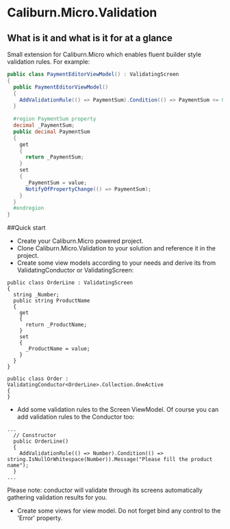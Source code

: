 # Caliburn.Micro.Validation
## What is it and what is it for at a glance
Small extension for Caliburn.Micro which enables fluent builder style validation rules. 
For example: 

```C#
public class PaymentEditorViewModel() : ValidatingScreen
{
  public PaymentEditorViewModel()
  {
    AddValidationRule(() => PaymentSum).Condition(() => PaymentSum <= 0).Message("Please enter payment sum");
  }
  
  #region PaymentSum property
  decimal _PaymentSum;
  public decimal PaymentSum
  {
    get
    {
      return _PaymentSum;
    }
    set
    {
      _PaymentSum = value;
      NotifyOfPropertyChange(() => PaymentSum);
    }
  }
  #endregion
}
```

##Quick start
- Create your Caliburn.Micro powered project.
- Clone Caliburn.Micro.Validation to your solution and reference it in the project.
- Create some view models according to your needs and derive its from ValidatingConductor or ValidatingScreen:
```
public class OrderLine : ValidatingScreen 
{
  string _Number;
  public string ProductName 
  { 
    get
    {
      return _ProductName;
    }
    set
    {
      _ProductName = value;
    }
  }
}

public class Order : ValidatingConductor<OrderLine>.Collection.OneActive
{
}
```
- Add some validation rules to the Screen ViewModel. Of course you can add validation rules to the Conductor too:
```
...
  // Constructor
  public OrderLine()
  {
    AddValidationRule(() => Number).Condition(() => string.IsNullOrWhitespace(Number)).Message("Please fill the product name");
  }
...
```
Please note: conductor will validate through its screens automatically gathering validation results for you.

- Create some views for view model. Do not forget bind any control to the 'Error' property.
